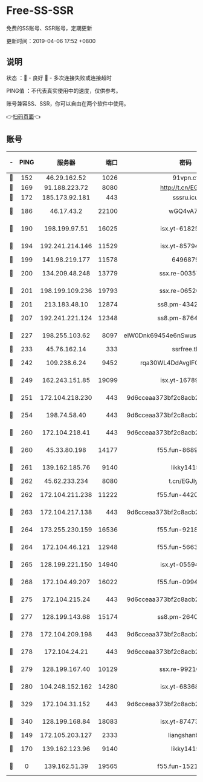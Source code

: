 # Free-SS-SSR

免费的SS账号、SSR账号，定期更新

更新时间：2019-04-06 17:52 +0800

## 说明

状态     ：🙂 - 良好 🙁 - 多次连接失败或连接超时

PING值   ：不代表真实使用中的速度，仅供参考。

账号兼容SS、SSR，你可以自由在两个软件中使用。

👉[扫码页面](https://liesauer.github.io/Free-SS-SSR/)👈

## 账号

|-|PING|服务器|端口|密码|加密方式|区域|
|:----:|:----:|:-----:|-----:|:----:|:----:|:----:|
|🙂|152|46.29.162.52|1026|91vpn.cf|rc4-md5|RU|
|🙂|169|91.188.223.72|8080|http://t.cn/EGJIyrl|rc4-md5|RU|
|🙂|172|185.173.92.181|443|sssru.icu|rc4-md5|RU|
|🙂|186|46.17.43.2|22100|wGQ4vA7D|aes-256-gcm|RU|
|🙂|190|198.199.97.51|16025|isx.yt-61825753|aes-256-cfb|US|
|🙂|194|192.241.214.146|11529|isx.yt-85794226|aes-256-cfb|US|
|🙂|199|141.98.219.177|11578|6496879|chacha20|US|
|🙂|200|134.209.48.248|13779|ssx.re-00357736|aes-256-cfb|US|
|🙂|201|198.199.109.236|19793|ssx.re-06520908|aes-256-cfb|US|
|🙂|201|213.183.48.10|12874|ss8.pm-43426008|rc4-md5|RU|
|🙂|207|192.241.221.124|12348|ss8.pm-87649269|aes-256-cfb|US|
|🙂|227|198.255.103.62|8097|eIW0Dnk69454e6nSwuspv9DmS201tQ0D|aes-256-cfb|US|
|🙂|233|45.76.162.14|333|ssrfree.tk|rc4|SG|
|🙂|242|109.238.6.24|9452|rqa30WL4DdAvgIFG6Fs3znzTa|aes-256-cfb|FR|
|🙂|249|162.243.151.85|19099|isx.yt-16789581|aes-256-cfb|US|
|🙂|251|172.104.218.230|443|9d6cceaa373bf2c8acb22e60b6a58be6|aes-256-cfb|US|
|🙂|254|198.74.58.40|443|9d6cceaa373bf2c8acb22e60b6a58be6|aes-256-cfb|US|
|🙂|260|172.104.218.41|443|9d6cceaa373bf2c8acb22e60b6a58be6|aes-256-cfb|US|
|🙂|260|45.33.80.198|14177|f55.fun-86891578|aes-256-cfb|US|
|🙂|261|139.162.185.76|9140|likky1415|aes-256-cfb|DE|
|🙂|262|45.62.233.234|8080|t.cn/EGJIyrl|rc4-md5|CA|
|🙂|262|172.104.211.238|11222|f55.fun-44203317|aes-256-cfb|US|
|🙂|263|172.104.217.138|443|9d6cceaa373bf2c8acb22e60b6a58be6|aes-256-cfb|US|
|🙂|264|173.255.230.159|16536|f55.fun-92182814|aes-256-cfb|US|
|🙂|264|172.104.46.121|12948|f55.fun-56631452|aes-256-cfb|SG|
|🙂|265|128.199.221.150|14940|isx.yt-05594016|aes-256-cfb|SG|
|🙂|268|172.104.49.207|16022|f55.fun-09944277|aes-256-cfb|SG|
|🙂|275|172.104.215.24|443|9d6cceaa373bf2c8acb22e60b6a58be6|aes-256-cfb|US|
|🙂|277|128.199.143.68|15174|ss8.pm-26403266|aes-256-cfb|SG|
|🙂|278|172.104.209.198|443|9d6cceaa373bf2c8acb22e60b6a58be6|aes-256-cfb|US|
|🙂|278|172.104.24.21|443|9d6cceaa373bf2c8acb22e60b6a58be6|aes-256-cfb|US|
|🙂|279|128.199.167.40|10129|ssx.re-99210483|aes-256-cfb|SG|
|🙂|280|104.248.152.162|14280|isx.yt-68368719|aes-256-cfb|SG|
|🙂|329|172.104.31.152|443|9d6cceaa373bf2c8acb22e60b6a58be6|aes-256-cfb|US|
|🙂|340|128.199.168.84|18083|isx.yt-87473888|aes-256-cfb|SG|
|🙂|149|172.105.203.127|2333|liangshanbo|chacha20|JP|
|🙁|170|139.162.123.96|9140|likky1415|aes-256-cfb|JP|
|🙁|0|139.162.51.39|19565|f55.fun-15213157|aes-256-cfb|SG|
